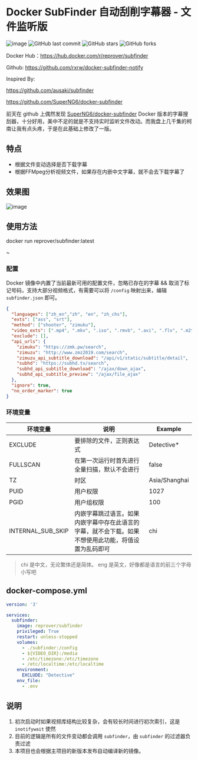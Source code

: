 # Docker SubFinder 自动刮削字幕器 - 文件监听版

![image](https://img.shields.io/docker/pulls/reprover/subfinder) ![GitHub last commit](https://img.shields.io/github/last-commit/rxrw/docker-subfinder-notify) ![GitHub stars](https://img.shields.io/github/stars/rxrw/docker-subfinder-notify) ![GitHub forks](https://img.shields.io/github/forks/rxrw/docker-subfinder-notify)

Docker Hub：<https://hub.docker.com/r/reprover/subfinder>

Github: <https://github.com/rxrw/docker-subfinder-notify>

Inspired By:

<https://github.com/ausaki/subfinder>

<https://github.com/SuperNG6/docker-subfinder>

前天在 github 上偶然发现 [SuperNG6/docker-subfinder](https://github.com/SuperNG6/docker-subfinder) Docker 版本的字幕搜刮器，十分好用，美中不足的就是不支持实时监听文件改动。而我盘上几千集的柯南让我有点头疼，于是在此基础上修改了一版。

## 特点

+ 根据文件变动选择是否下载字幕
+ 根据FFMpeg分析视频文件，如果存在内嵌中文字幕，就不会去下载字幕了

## 效果图

![image](https://user-images.githubusercontent.com/9566402/131652996-7584c10a-ab98-47f7-98b2-7ca61fc0adce.png)

## 使用方法

docker run reprover/subfinder:latest

~

### 配置

Docker 镜像中内置了当前最新可用的配置文件，忽略已存在的字幕 && 取消了标记号码，支持大部分视频格式，有需要可以将 `/config` 映射出来，编辑 `subfinder.json` 即可。

```json
{
  "languages": ["zh_en","zh", "en", "zh_chs"],
  "exts": ["ass", "srt"],
  "method": ["shooter", "zimuku"],
  "video_exts": [".mp4", ".mkv", ".iso", ".rmvb", ".avi", ".flv", ".m2ts", ".ts"],
  "exclude": [],
  "api_urls": {
    "zimuku": "https://zmk.pw/search",
    "zimuzu": "http://www.zmz2019.com/search",
    "zimuzu_api_subtitle_download": "/api/v1/static/subtitle/detail",
    "subhd": "https://subhd.tv/search",
    "subhd_api_subtitle_download": "/ajax/down_ajax",
    "subhd_api_subtitle_preview": "/ajax/file_ajax"
  },
  "ignore": true,
  "no_order_marker": true
}
```

### 环境变量

| 环境变量 | 说明 | Example |
| --- | --- | --- |
| EXCLUDE | 要排除的文件，正则表达式 | Detective* |
| FULLSCAN | 在第一次运行时首先进行全量扫描，默认不会进行 | false |
| TZ | 时区 | Asia/Shanghai |
| PUID | 用户权限 | 1027 |
| PGID | 用户组权限 | 100 |
| INTERNAL_SUB_SKIP | 内嵌字幕跳过语言。如果内嵌字幕中存在此语言的字幕，就不会下载。如果不想使用此功能，将值设置为乱码即可 | chi |

> chi 是中文，无论繁体还是简体。
> eng 是英文，好像都是语言的前三个字母小写吧

## docker-compose.yml

```yml
version: '3'

services:
  subfinder:
    image: reprover/subfinder
    privileged: True
    restart: unless-stopped
    volumes:
      - ./subfinder:/config
      - ${VIDEO_DIR}:/media
      - /etc/timezone:/etc/timezone
      - /etc/localtime:/etc/localtime
    environment:
      EXCLUDE: "Detective"
    env_file:
      - .env
```

## 说明

1. 初次启动时如果视频库结构比较复杂，会有较长时间进行初次索引，这是 `inotifywait` 使然
2. 目前的逻辑是所有的文件变动都会调用 `subfinder`，由 `subfinder` 的过滤器负责过滤
3. 本项目也会根据主项目的新版本发布自动编译新的镜像。
